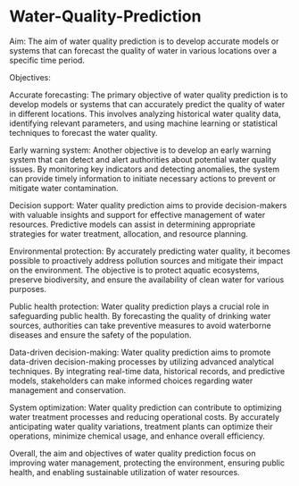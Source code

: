 # Water-Quality-Prediction

Aim: The aim of water quality prediction is to develop accurate models or systems that can forecast the quality of water in various locations over a specific time period.

Objectives:

Accurate forecasting: The primary objective of water quality prediction is to develop models or systems that can accurately predict the quality of water in different locations. This involves analyzing historical water quality data, identifying relevant parameters, and using machine learning or statistical techniques to forecast the water quality.

Early warning system: Another objective is to develop an early warning system that can detect and alert authorities about potential water quality issues. By monitoring key indicators and detecting anomalies, the system can provide timely information to initiate necessary actions to prevent or mitigate water contamination.

Decision support: Water quality prediction aims to provide decision-makers with valuable insights and support for effective management of water resources. Predictive models can assist in determining appropriate strategies for water treatment, allocation, and resource planning.

Environmental protection: By accurately predicting water quality, it becomes possible to proactively address pollution sources and mitigate their impact on the environment. The objective is to protect aquatic ecosystems, preserve biodiversity, and ensure the availability of clean water for various purposes.

Public health protection: Water quality prediction plays a crucial role in safeguarding public health. By forecasting the quality of drinking water sources, authorities can take preventive measures to avoid waterborne diseases and ensure the safety of the population.

Data-driven decision-making: Water quality prediction aims to promote data-driven decision-making processes by utilizing advanced analytical techniques. By integrating real-time data, historical records, and predictive models, stakeholders can make informed choices regarding water management and conservation.

System optimization: Water quality prediction can contribute to optimizing water treatment processes and reducing operational costs. By accurately anticipating water quality variations, treatment plants can optimize their operations, minimize chemical usage, and enhance overall efficiency.

Overall, the aim and objectives of water quality prediction focus on improving water management, protecting the environment, ensuring public health, and enabling sustainable utilization of water resources.
